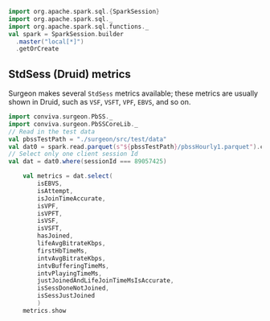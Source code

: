 ```scala mdoc
import org.apache.spark.sql.{SparkSession}
import org.apache.spark.sql._
import org.apache.spark.sql.functions._
val spark = SparkSession.builder
  .master("local[*]")
  .getOrCreate
```

## StdSess (Druid) metrics

Surgeon makes several `StdSess` metrics available; these metrics are usually
shown in Druid, such as `VSF`, `VSFT`, `VPF`, `EBVS`, and so on. 


```scala mdoc
import conviva.surgeon.PbSS._
import conviva.surgeon.PbSSCoreLib._
// Read in the test data
val pbssTestPath = "./surgeon/src/test/data" 
val dat0 = spark.read.parquet(s"${pbssTestPath}/pbssHourly1.parquet").cache
// Select only one client session Id
val dat = dat0.where(sessionId === 89057425)
```

```scala mdoc
    val metrics = dat.select(
        isEBVS, 
        isAttempt, 
        isJoinTimeAccurate, 
        isVPF, 
        isVPFT, 
        isVSF, 
        isVSFT, 
        hasJoined, 
        lifeAvgBitrateKbps, 
        firstHbTimeMs,
        intvAvgBitrateKbps, 
        intvBufferingTimeMs, 
        intvPlayingTimeMs, 
        justJoinedAndLifeJoinTimeMsIsAccurate, 
        isSessDoneNotJoined,
        isSessJustJoined
        )
    metrics.show
```
